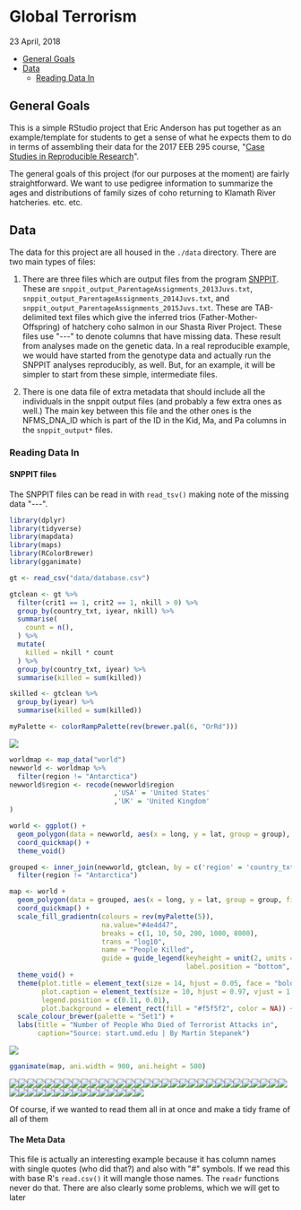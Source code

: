 Global Terrorism
================
23 April, 2018

-   [General Goals](#general-goals)
-   [Data](#data)
    -   [Reading Data In](#reading-data-in)

<!-- README.md is generated from README.Rmd. Please edit that file -->
General Goals
-------------

This is a simple RStudio project that Eric Anderson has put together as an example/template for students to get a sense of what he expects them to do in terms of assembling their data for the 2017 EEB 295 course, "[Case Studies in Reproducible Research](https://eriqande.github.io/rep-res-eeb-2017/)".

The general goals of this project (for our purposes at the moment) are fairly straightforward. We want to use pedigree information to summarize the ages and distributions of family sizes of coho returning to Klamath River hatcheries. etc. etc.

Data
----

The data for this project are all housed in the `./data` directory. There are two main types of files:

1.  There are three files which are output files from the program [SNPPIT](https://github.com/eriqande/snppit). These are `snppit_output_ParentageAssignments_2013Juvs.txt`, `snppit_output_ParentageAssignments_2014Juvs.txt`, and `snppit_output_ParentageAssignments_2015Juvs.txt`. These are TAB-delimited text files which give the inferred trios (Father-Mother-Offspring) of hatchery coho salmon in our Shasta River Project. These files use "---" to denote columns that have missing data. These result from analyses made on the genetic data. In a real reproducible example, we would have started from the genotype data and actually run the SNPPIT analyses reproducibly, as well. But, for an example, it will be simpler to start from these simple, intermediate files.

2.  There is one data file of extra metadata that should include all the individuals in the snppit output files (and probably a few extra ones as well.) The main key between this file and the other ones is the NFMS\_DNA\_ID which is part of the ID in the Kid, Ma, and Pa columns in the `snppit_output*` files.

### Reading Data In

#### SNPPIT files

The SNPPIT files can be read in with `read_tsv()` making note of the missing data "---".

``` r
library(dplyr)
library(tidyverse)
library(mapdata)
library(maps)
library(RColorBrewer)
library(gganimate)

gt <- read_csv("data/database.csv")

gtclean <- gt %>%
  filter(crit1 == 1, crit2 == 1, nkill > 0) %>%
  group_by(country_txt, iyear, nkill) %>%
  summarise(
    count = n(),
  ) %>% 
  mutate(
    killed = nkill * count
  ) %>% 
  group_by(country_txt, iyear) %>%
  summarise(killed = sum(killed))

skilled <- gtclean %>% 
  group_by(iyear) %>% 
  summarise(killed = sum(killed))

myPalette <- colorRampPalette(rev(brewer.pal(6, "OrRd")))
```

![](readme-figs/r%20gt2-1.png)

``` r
worldmap <- map_data("world")
newworld <- worldmap %>%
  filter(region != "Antarctica")
newworld$region <- recode(newworld$region
                          ,'USA' = 'United States'
                          ,'UK' = 'United Kingdom'
)

world <- ggplot() +
  geom_polygon(data = newworld, aes(x = long, y = lat, group = group), fill = "grey", color = "#4e4d47") + 
  coord_quickmap() +
  theme_void()

grouped <- inner_join(newworld, gtclean, by = c('region' = 'country_txt')) %>%
  filter(region != "Antarctica") 

map <- world +
  geom_polygon(data = grouped, aes(x = long, y = lat, group = group, fill = killed, frame = iyear), color = "#4e4d47") +
  coord_quickmap() +
  scale_fill_gradientn(colours = rev(myPalette(5)),
                       na.value="#4e4d47",
                       breaks = c(1, 10, 50, 200, 1000, 8000),
                       trans = "log10",
                       name = "People Killed",
                       guide = guide_legend(keyheight = unit(2, units = "mm"), keywidth=unit(6, units = "mm"),
                                            label.position = "bottom", title.position = 'top', nrow=1)) +
  theme_void() +
  theme(plot.title = element_text(size = 14, hjust = 0.05, face = "bold", color = "#4e4d47"),
        plot.caption = element_text(size = 10, hjust = 0.97, vjust = 1.2, color = "#4e4d47"),
        legend.position = c(0.11, 0.01),
        plot.background = element_rect(fill = "#f5f5f2", color = NA)) +
  scale_colour_brewer(palette = "Set1") +
  labs(title = "Number of People Who Died of Terrorist Attacks in",
       caption="Source: start.umd.edu | By Martin Stepanek")
```

![](https://github.com/stepanekm/global-terrorism/blob/master/map.gif)

``` r
gganimate(map, ani.width = 900, ani.height = 500)
```

![](readme-figs/gt4-1.png)![](readme-figs/gt4-2.png)![](readme-figs/gt4-3.png)![](readme-figs/gt4-4.png)![](readme-figs/gt4-5.png)![](readme-figs/gt4-6.png)![](readme-figs/gt4-7.png)![](readme-figs/gt4-8.png)![](readme-figs/gt4-9.png)![](readme-figs/gt4-10.png)![](readme-figs/gt4-11.png)![](readme-figs/gt4-12.png)![](readme-figs/gt4-13.png)![](readme-figs/gt4-14.png)![](readme-figs/gt4-15.png)![](readme-figs/gt4-16.png)![](readme-figs/gt4-17.png)![](readme-figs/gt4-18.png)![](readme-figs/gt4-19.png)![](readme-figs/gt4-20.png)![](readme-figs/gt4-21.png)![](readme-figs/gt4-22.png)![](readme-figs/gt4-23.png)![](readme-figs/gt4-24.png)![](readme-figs/gt4-25.png)![](readme-figs/gt4-26.png)![](readme-figs/gt4-27.png)![](readme-figs/gt4-28.png)![](readme-figs/gt4-29.png)![](readme-figs/gt4-30.png)![](readme-figs/gt4-31.png)![](readme-figs/gt4-32.png)![](readme-figs/gt4-33.png)![](readme-figs/gt4-34.png)![](readme-figs/gt4-35.png)![](readme-figs/gt4-36.png)![](readme-figs/gt4-37.png)![](readme-figs/gt4-38.png)![](readme-figs/gt4-39.png)![](readme-figs/gt4-40.png)![](readme-figs/gt4-41.png)![](readme-figs/gt4-42.png)![](readme-figs/gt4-43.png)![](readme-figs/gt4-44.png)![](readme-figs/gt4-45.png)![](readme-figs/gt4-46.png)

Of course, if we wanted to read them all in at once and make a tidy frame of all of them

#### The Meta Data

This file is actually an interesting example because it has column names with single quotes (who did that?) and also with "\#" symbols. If we read this with base R's `read.csv()` it will mangle those names. The `readr` functions never do that. There are also clearly some problems, which we will get to later
